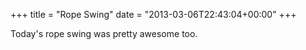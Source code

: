 +++
title = "Rope Swing"
date = "2013-03-06T22:43:04+00:00"
+++

Today's rope swing was pretty awesome too.
			